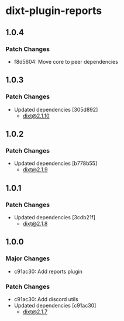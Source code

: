 # dixt-plugin-reports

## 1.0.4

### Patch Changes

- f8d5604: Move core to peer dependencies

## 1.0.3

### Patch Changes

- Updated dependencies [305d892]
  - dixt@2.1.10

## 1.0.2

### Patch Changes

- Updated dependencies [b778b55]
  - dixt@2.1.9

## 1.0.1

### Patch Changes

- Updated dependencies [3cdb21f]
  - dixt@2.1.8

## 1.0.0

### Major Changes

- c91ac30: Add reports plugin

### Patch Changes

- c91ac30: Add discord utils
- Updated dependencies [c91ac30]
  - dixt@2.1.7
